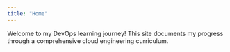 ```yaml
---
title: "Home"
---
```


Welcome to my DevOps learning journey! This site documents my progress through a comprehensive cloud engineering curriculum.
